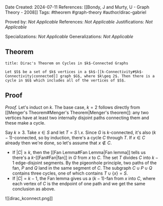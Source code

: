 Date Created: 2024-07-11
References: [[Bondy, J and Murty, U - Graph Theory - 2008]]
Tags: #theorem #graph-theory #author/dirac-gabriel

Proved by: <i>Not Applicable</i>
References: <i>Not Applicable</i>
Justifications: <i>Not Applicable</i>

Specializations: <i>Not Applicable</i>
Generalizations: <i>Not Applicable</i>

## Theorem

```ad-theorem
title: Dirac's Theorem on Cycles in $k$-Connected Graphs

Let $S$ be a set of $k$ vertices in a $k$-[[k-Connectivity#$k$-Connectivity|connected]] graph $G$, where $k\geq 2$. Then there is a cycle in $G$ which includes all of the vertices of $S$.

```

## Proof

<i>Proof.</i> Let's induct on $k$. The base case, $k=2$ follows directly from [[Menger's Theorem#Menger's Theorem|Menger's theorem]]: any two vertices have at least two internally disjoint paths connecting them and these make a cycle.

Say $k \geq 3$. Take $x\in S$ and let $T = S\setminus x$. Since $G$ is $k$-connected, it's also $(k-1)$-connected, so by induction, there's a cycle $C$ through $T$. If $x\in C$ already then we're done, so let's assume that $x\notin C$.

- If $|C| \geq k$, then the [[Fan Lemma#Fan Lemma|Fan lemma]] tells us there's a $k$-[[Fan#Fan|fan]] in $G$ from $x$ to $C$. The set $T$ divides $C$ into $k-1$ edge-disjoint segments. By the pigeonhole principle, two paths of the fan, $P$ and $Q$ land in the same segment of $C$. The subgraph $C \cup P \cup Q$ contains three cycles, one of which contains $T\cup \{x\} = S$.
- If $|C| = k-1$, the Fan lemma gives us a $(k-1)$-fan from $x$ into $C$, where each vertex of $C$ is the endpoint of one path and we get the same conclusion as above.

![[dirac_kconnect.png]]